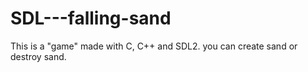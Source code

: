 # SDL---falling-sand
This is a "game" made with C, C++ and SDL2. you can create sand or destroy sand.

